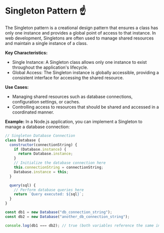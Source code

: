 # Singleton Pattern ☝️

The Singleton pattern is a creational design pattern that ensures a class has only one instance and provides a global point of access to that instance. In web development, Singletons are often used to manage shared resources and maintain a single instance of a class.

**Key Characteristics:**

- Single Instance: A Singleton class allows only one instance to exist throughout the application's lifecycle.
- Global Access: The Singleton instance is globally accessible, providing a consistent interface for accessing the shared resource.

**Use Cases:**

- Managing shared resources such as database connections, configuration settings, or caches.
- Controlling access to resources that should be shared and accessed in a coordinated manner.

**Example:**
In a Node.js application, you can implement a Singleton to manage a database connection:

```javascript
// Singleton Database Connection
class Database {
  constructor(connectionString) {
    if (Database.instance) {
      return Database.instance;
    }
    // Initialize the database connection here
    this.connectionString = connectionString;
    Database.instance = this;
  }

  query(sql) {
    // Perform database queries here
    return `Query executed: ${sql}`;
  }
}

const db1 = new Database("db_connection_string");
const db2 = new Database("another_db_connection_string");

console.log(db1 === db2); // true (both variables reference the same instance)
```
